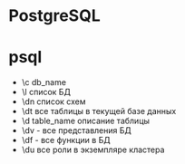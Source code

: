 # PostgreSQL

# psql

- \c db_name
- \l список БД
- \dn список схем
- \dt все таблицы в текущей базе данных
- \d table_name описание таблицы
- \dv - все представления БД
- \df - все функции в БД
- \du все роли в экземпляре кластера
